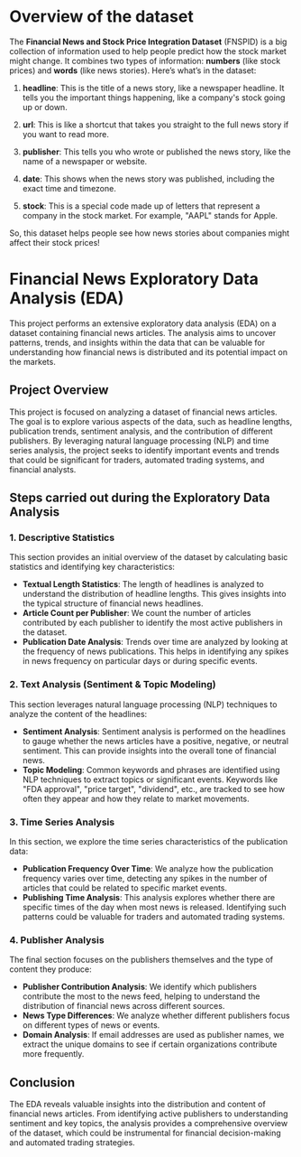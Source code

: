 # Overview of the dataset
The **Financial News and Stock Price Integration Dataset** (FNSPID) is a big collection of information used to help people predict how the stock market might change. It combines two types of information: **numbers** (like stock prices) and **words** (like news stories). Here’s what’s in the dataset:

1. **headline**: This is the title of a news story, like a newspaper headline. It tells you the important things happening, like a company's stock going up or down.

2. **url**: This is like a shortcut that takes you straight to the full news story if you want to read more.

3. **publisher**: This tells you who wrote or published the news story, like the name of a newspaper or website.

4. **date**: This shows when the news story was published, including the exact time and timezone.

5. **stock**: This is a special code made up of letters that represent a company in the stock market. For example, "AAPL" stands for Apple. 

So, this dataset helps people see how news stories about companies might affect their stock prices!

# Financial News Exploratory Data Analysis (EDA)

This project performs an extensive exploratory data analysis (EDA) on a dataset containing financial news articles. The analysis aims to uncover patterns, trends, and insights within the data that can be valuable for understanding how financial news is distributed and its potential impact on the markets.


## Project Overview

This project is focused on analyzing a dataset of financial news articles. The goal is to explore various aspects of the data, such as headline lengths, publication trends, sentiment analysis, and the contribution of different publishers. By leveraging natural language processing (NLP) and time series analysis, the project seeks to identify important events and trends that could be significant for traders, automated trading systems, and financial analysts.



## Steps carried out during the Exploratory Data Analysis

### 1. Descriptive Statistics

This section provides an initial overview of the dataset by calculating basic statistics and identifying key characteristics:
- **Textual Length Statistics**: The length of headlines is analyzed to understand the distribution of headline lengths. This gives insights into the typical structure of financial news headlines.
- **Article Count per Publisher**: We count the number of articles contributed by each publisher to identify the most active publishers in the dataset.
- **Publication Date Analysis**: Trends over time are analyzed by looking at the frequency of news publications. This helps in identifying any spikes in news frequency on particular days or during specific events.

### 2. Text Analysis (Sentiment & Topic Modeling)

This section leverages natural language processing (NLP) techniques to analyze the content of the headlines:
- **Sentiment Analysis**: Sentiment analysis is performed on the headlines to gauge whether the news articles have a positive, negative, or neutral sentiment. This can provide insights into the overall tone of financial news.
- **Topic Modeling**: Common keywords and phrases are identified using NLP techniques to extract topics or significant events. Keywords like "FDA approval", "price target", "dividend", etc., are tracked to see how often they appear and how they relate to market movements.

### 3. Time Series Analysis

In this section, we explore the time series characteristics of the publication data:
- **Publication Frequency Over Time**: We analyze how the publication frequency varies over time, detecting any spikes in the number of articles that could be related to specific market events.
- **Publishing Time Analysis**: This analysis explores whether there are specific times of the day when most news is released. Identifying such patterns could be valuable for traders and automated trading systems.

### 4. Publisher Analysis

The final section focuses on the publishers themselves and the type of content they produce:
- **Publisher Contribution Analysis**: We identify which publishers contribute the most to the news feed, helping to understand the distribution of financial news across different sources.
- **News Type Differences**: We analyze whether different publishers focus on different types of news or events.
- **Domain Analysis**: If email addresses are used as publisher names, we extract the unique domains to see if certain organizations contribute more frequently.

## Conclusion

The EDA reveals valuable insights into the distribution and content of financial news articles. From identifying active publishers to understanding sentiment and key topics, the analysis provides a comprehensive overview of the dataset, which could be instrumental for financial decision-making and automated trading strategies.

